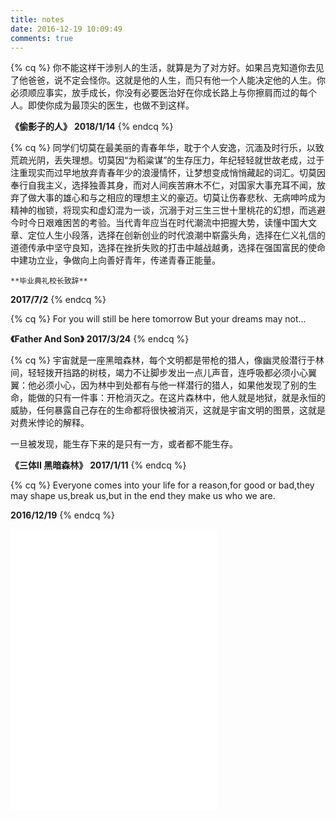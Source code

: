 ```yaml
---
title: notes
date: 2016-12-19 10:09:49
comments: true
---
```

{% cq %} 你不能这样干涉别人的生活，就算是为了对方好。如果吕克知道你去见了他爸爸，说不定会怪你。这就是他的人生，而只有他一个人能决定他的人生。你必须顺应事实，放手成长，你没有必要医治好在你成长路上与你擦肩而过的每个人。即使你成为最顶尖的医生，也做不到这样。

**《偷影子的人》**
 **2018/1/14**  {% endcq %}

{% cq %} 同学们切莫在最美丽的青春年华，耽于个人安逸，沉湎及时行乐，以致荒疏光阴，丢失理想。切莫因“为稻粱谋”的生存压力，年纪轻轻就世故老成，过于注重现实而过早地放弃青春年少的浪漫情怀，让梦想变成悄悄藏起的词汇。切莫因奉行自我主义，选择独善其身，而对人间疾苦麻木不仁，对国家大事充耳不闻，放弃了做大事的雄心和与之相应的理想主义的豪迈。切莫让伤春悲秋、无病呻吟成为精神的枷锁，将现实和虚幻混为一谈，沉溺于对三生三世十里桃花的幻想，而逃避今时今日艰难困苦的考验。当代青年应当在时代潮流中把握大势，读懂中国大文章、定位人生小段落，选择在创新创业的时代浪潮中崭露头角，选择在仁义礼信的道德传承中坚守良知，选择在挫折失败的打击中越战越勇，选择在强国富民的使命中建功立业，争做向上向善好青年，传递青春正能量。

	**毕业典礼校长致辞**
 **2017/7/2**  {% endcq %}

{% cq %} For you will still be here tomorrow
But your dreams may not...

**《Father And Son》**
 **2017/3/24**  {% endcq %}

{% cq %} 宇宙就是一座黑暗森林，每个文明都是带枪的猎人，像幽灵般潜行于林间，轻轻拨开挡路的树枝，竭力不让脚步发出一点儿声音，连呼吸都必须小心翼翼：他必须小心，因为林中到处都有与他一样潜行的猎人，如果他发现了别的生命，能做的只有一件事：开枪消灭之。在这片森林中，他人就是地狱，就是永恒的威胁，任何暴露自己存在的生命都将很快被消灭，这就是宇宙文明的图景，这就是对费米悖论的解释。

  一旦被发现，能生存下来的是只有一方，或者都不能生存。

  **《三体II 黑暗森林》**
  **2017/1/11**  {% endcq %}

{% cq %} Everyone comes into your life for a reason,for good or bad,they may shape us,break us,but in the end they make us who we are.

 **2016/12/19**  {% endcq %}


 <!-- 只显示播放器 -->
 <iframe frameborder="no" border="0" marginwidth="0" marginheight="0" width=330 height=450 src="//music.163.com/outchain/player?type=0&id=540965889&auto=1&height=430"></iframe>
